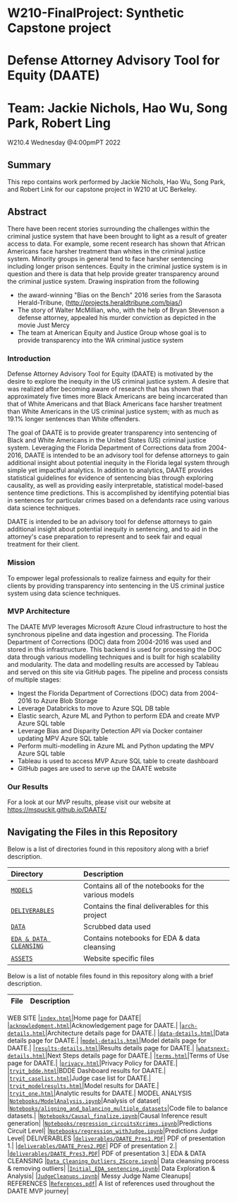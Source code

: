 # W210-FinalProject:  Synthetic Capstone project  

# Defense Attorney Advisory Tool for Equity (DAATE)
 
# Team: Jackie Nichols, Hao Wu, Song Park, Robert Ling
W210.4 Wednesday @4:00pmPT 2022

## Summary

This repo contains work performed by Jackie Nichols, Hao Wu, Song Park, and Robert Link for our capstone project in W210 at UC Berkeley.  

## Abstract

There have been recent stories surrounding the challenges within the criminal justice system that have been brought to light as a result of greater access to data. For example, some recent research has shown that African Americans face harsher treatment than whites in the criminal justice system. Minority groups in general tend to face harsher sentencing including longer prison sentences. Equity in the criminal justice system is in question and there is data that help provide greater transparency around the criminal justice system. Drawing inspiration from the following 

- the award-winning "Bias on the Bench" 2016 series from the Sarasota Herald-Tribune, (http://projects.heraldtribune.com/bias/) 
- The story of Walter McMillian, who, with the help of Bryan Stevenson a defense attorney, appealed his murder conviction as depicted in the movie Just Mercy
- The team at American Equity and Justice Group whose goal is to provide transparency into the WA criminal justice system


### Introduction

Defense Attorney Advisory Tool for Equity (DAATE) is motivated by the desire to explore the inequity in the US criminal justice system. A desire that was realized after becoming aware of research that has shown that approximately five times more Black Americans are being incarcerated than that of White Americans and that Black Americans face harsher treatment than White Americans in the US criminal justice system; with as much as 19.1% longer sentences than White offenders.

The goal of DAATE is to provide greater transparency into sentencing of Black and White Americans in the United States (US) criminal justice system. Leveraging the Florida Department of Corrections data from 2004-2016, DAATE is intended to be an advisory tool for defense attorneys to gain additional insight about potential inequity in the Florida legal system through simple yet impactful analytics. In addition to analytics, DAATE provides statistical guidelines for evidence of sentencing bias through exploring causality, as well as providing easily interpretable, statistical model-based sentence time predictions. This is accomplished by identifying potential bias in sentences for particular crimes based on a defendants race using various data science techniques.

DAATE is intended to be an advisory tool for defense attorneys to gain additional insight about potential inequity in sentencing, and to aid in the attorney's case preparation to represent and to seek fair and equal treatment for their client.

### Mission

To empower legal professionals to realize fairness and equity for their clients by providing transparency into sentencing in the US criminal justice system using data science techniques.

### MVP Architecture

The DAATE MVP leverages Microsoft Azure Cloud infrastructure to host the synchronous pipeline and data ingestion and processing. The Florida Department of Corrections (DOC) data from 2004-2016 was used and stored in this infrastructure. This backend is used for processing the DOC data through various modelling techniques and is built for high scalability and modularity. The data and modelling results are accessed by Tableau and served on this site via GitHub pages. The pipeline and process consists of multiple stages:

- Ingest the Florida Department of Corrections (DOC) data from 2004-2016 to Azure Blob Storage
- Leverage Databricks to move to Azure SQL DB table
- Elastic search, Azure ML and Python to perform EDA and create MVP Azure SQL table
- Leverage Bias and Disparity Detection API via Docker container updating MPV Azure SQL table
- Perform multi-modelling in Azure ML and Python updating the MPV Azure SQL table
- Tableau is used to access MVP Azure SQL table to create dashboard
- GitHub pages are used to serve up the DAATE website



### Our Results

For a look at our MVP results, please visit our website at https://mspuckit.github.io/DAATE/

## Navigating the Files in this Repository

Below is a list of directories found in this repository along with a brief description.

|Directory | Description |
|:---------|:------------|
|[`MODELS`](https://github.com/mspuckit/DAATE/tree/main/Models)|Contains all of the notebooks for the various models|
|[`DELIVERABLES`](https://github.com/mspuckit/DAATE/tree/main/Deliverables)|Contains the final deliverables for this project|
|[`DATA`](https://github.com/mspuckit/DAATE/tree/main/data/sentencing)|Scrubbed data used|
|[`EDA & DATA CLEANSING`](https://github.com/mspuckit/DAATE/tree/main/EDA%20%26%20Data%20Cleansing)|Contains notebooks for EDA & data cleansing|
|[`ASSETS`](https://github.com/mspuckit/DAATE/tree/main/assets)| Website specific files|

Below is a list of notable files found in this repository along with a brief description.

|File | Description |
|:----|:------------|
WEB SITE
|[`index.html`](https://github.com/mspuckit/DAATE/blob/main/index.html)|Home page for DAATE|
|[`acknowledgment.html`](https://github.com/mspuckit/DAATE/blob/main/acknowledgement.html)|Acknowledgement page for DAATE.|
|[`arch-details.html`](https://github.com/mspuckit/DAATE/blob/main/arch-details.html)|Architecture details page for DAATE.|
|[`data-details.html`](https://github.com/mspuckit/DAATE/blob/main/data-details.html)|Data details page for DAATE.|
|[`model-details.html`](https://github.com/mspuckit/DAATE/blob/main/model-details.html)|Model details page for DAATE.|
|[`results-details.html`](https://github.com/mspuckit/DAATE/blob/main/results-details.html)|Results details page for DAATE.|
|[`whatsnext-details.html`](https://github.com/mspuckit/DAATE/blob/main/whatsnext-details.html)|Next Steps details page for DAATE.|
|[`terms.html`](https://github.com/mspuckit/DAATE/blob/main/terms.html)|Terms of Use page for DAATE.|
|[`privacy.html`](https://github.com/mspuckit/DAATE/blob/main/privacy.html)|Privacy Policy for DAATE.|
|[`tryit_bdde.html`](https://github.com/mspuckit/DAATE/blob/main/tryit_bdde.html)|BDDE Dashboard results for DAATE.|
|[`tryit_caselist.html`](https://github.com/mspuckit/DAATE/blob/main/tryit_caselist.html)|Judge case list for DAATE.|
|[`tryit_modelresults.html`](https://github.com/mspuckit/DAATE/blob/main/tryit_modelresults.html)|Model results for DAATE.|
|[`tryit_one.html`](https://github.com/mspuckit/DAATE/blob/main/tryit_one.html)|Analytic results for DAATE.|
MODEL ANALYSIS
|[`Notebooks/ModelAnalysis.ipynb`](https://github.com/mspuckit/DAATE/blob/main/Deliverables/DAATE_Pres1.pdf)|Analysis of dataset|
|[`Notebooks/aligning_and_balancing_multiple_datasets`](https://github.com/mspuckit/DAATE/blob/main/Deliverables/DAATE_Pres1.pdf)|Code file to balance datasets.|
|[`Notebooks/Causal_finalize.ipynb`](https://github.com/mspuckit/DAATE/blob/main/Models/Causal_finalize.ipynb)|Causal Inference result generation|
|[`Notebooks/regression_circuitsXcrimes.ipynb`](https://github.com/mspuckit/DAATE/blob/main/Models/regression_circuitsXcrimes.ipynb)|Predictions Circuit Level|
|[`Notebooks/regression_withJudge.ipynb`](https://github.com/mspuckit/DAATE/blob/main/Models/regression_withJudge.ipynb)|Predictions Judge Level|
DELIVERABLES
|[`deliverables/DAATE_Pres1.PDF`](https://github.com/mspuckit/DAATE/blob/main/Deliverables/DAATE_Pres1.pdf)| PDF of presentation 1.|
|[`deliverables/DAATE_Pres2.PDF`](https://github.com/mspuckit/DAATE/blob/main/Deliverables/DAATE_Pres2.pdf)| PDF of presentation 2.|
|[`deliverables/DAATE_Pres3.PDF`](https://github.com/mspuckit/DAATE/blob/main/Deliverables/DAATE_Pres1.pdf)| PDF of presentation 3.|
EDA & DATA CLEANSING
|[`Data_Cleaning_Outliers_ZScore.ipynb`](https://github.com/mspuckit/DAATE/blob/main/EDA%20%26%20Data%20Cleansing/Data_Cleaning_Outliers_ZScore.ipynb)| Data cleansing process & removing outliers| 
|[`Initial_EDA_sentencing.ipynb`](https://github.com/mspuckit/DAATE/blob/main/EDA%20%26%20Data%20Cleansing/Initial_EDA_sentencing.ipynb)| Data Exploration & Analysis|
|[`JudgeCleanups.ipynb`](https://github.com/mspuckit/DAATE/blob/main/Models/JudgeCleanups.ipynb)| Messy Judge Name Cleanups|
REFERENCES
|[`References.pdf`](https://github.com/mspuckit/DAATE/blob/main/assets/resources/References.pdf)| A list of references used throughout the DAATE MVP journey| 



